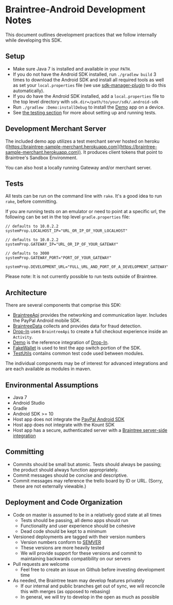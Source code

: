 # Braintree-Android Development Notes

This document outlines development practices that we follow internally while developing this SDK.

## Setup

* Make sure Java 7 is installed and available in your `PATH`.
* If you do not have the Android SDK installed, run `./gradlew build` 3 times to download the Android SDK and install all required tools as well as set your `local.properties` file (we use [sdk-manager-plugin](https://github.com/JakeWharton/sdk-manager-plugin) to do this automatically).
* If you do have the Android SDK installed, add a `local.properties` file to the top level directory with `sdk.dir=/path/to/your/sdk/.android-sdk`
* Run `./gradlew :Demo:installDebug` to install the [Demo](Demo) app on a device.
* See [the testing section](#tests) for more about setting up and running tests.

## Development Merchant Server

The included demo app utilizes a test merchant server hosted on heroku ([https://braintree-sample-merchant.herokuapp.com](https://braintree-sample-merchant.herokuapp.com)).
It produces client tokens that point to Braintree's Sandbox Environment.

You can also host a locally running Gateway and/or merchant server.

## Tests

All tests can be run on the command line with `rake`. It's a good idea to run `rake`, before committing.

If you are running tests on an emulator or need to point at a specific url, the following can be set in the top level `gradle.properties` file:

```
// defaults to 10.0.2.2
systemProp.LOCALHOST_IP="URL_OR_IP_OF_YOUR_LOCALHOST"

// defaults to 10.0.2.2
systemProp.GATEWAY_IP="URL_OR_IP_OF_YOUR_GATEWAY"

// defaults to 3000
systemProp.GATEWAY_PORT="PORT_OF_YOUR_GATEWAY"

systemProp.DEVELOPMENT_URL="FULL_URL_AND_PORT_OF_A_DEVELOPMENT_GATEWAY"
```

Please note: It is not currently possible to run tests outside of Braintree.

## Architecture

There are several components that comprise this SDK:

* [BraintreeApi](BraintreeApi) provides the networking and communication layer. Includes the PayPal Android mobile SDK.
* [BraintreeData](BraintreeData) collects and provides data for fraud detection.
* [Drop-In](Drop-In) uses `BraintreeApi` to create a full checkout experience inside an `Activity`.
* [Demo](Demo) is the reference integration of [Drop-In](Drop-In).
* [FakeWallet](FakeWallet) is used to test the app switch portion of the SDK.
* [TestUtils](TestUtils) contains common test code used between modules.

The individual components may be of interest for advanced integrations and are each available as modules in maven.

## Environmental Assumptions

* Java 7
* Android Studio
* Gradle
* Android SDK >= 10
* Host app does not integrate the [PayPal Android SDK](https://github.com/paypal/PayPal-Android-SDK)
* Host app does not integrate with the Kount SDK
* Host app has a secure, authenticated server with a [Braintree server-side integration](https://developers.braintreepayments.com/android/start/hello-server)

## Committing

* Commits should be small but atomic. Tests should always be passing; the product should always function appropriately.
* Commit messages should be concise and descriptive.
* Commit messages may reference the trello board by ID or URL. (Sorry, these are not externally viewable.)

## Deployment and Code Organization

* Code on master is assumed to be in a relatively good state at all times
  * Tests should be passing, all demo apps should run
  * Functionality and user experience should be cohesive
  * Dead code should be kept to a minimum
* Versioned deployments are tagged with their version numbers
  * Version numbers conform to [SEMVER](http://semver.org)
  * These versions are more heavily tested
  * We will provide support for these versions and commit to maintaining backwards compatibility on our servers
* Pull requests are welcome
  * Feel free to create an issue on Github before investing development time
* As needed, the Braintree team may develop features privately
  * If our internal and public branches get out of sync, we will reconcile this with merges (as opposed to rebasing)
  * In general, we will try to develop in the open as much as possible
